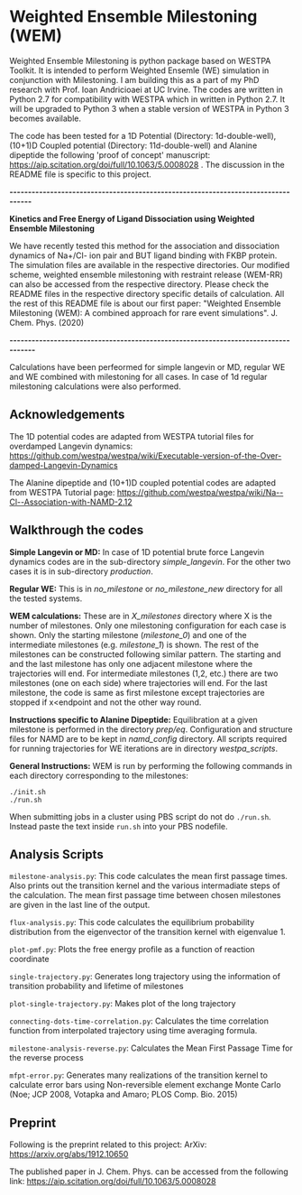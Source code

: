 # Weighted Ensemble Milestoning (WEM)

Weighted Ensemble Milestoning is python package based on WESTPA Toolkit. It is intended to perform Weighted Ensemle (WE) simulation in conjunction with Milestoning. I am building this as a part of my PhD research with Prof. Ioan Andricioaei at UC Irvine. The codes are written in Python 2.7 for compatibility with WESTPA which in written in Python 2.7. It will be upgraded to Python 3 when a stable version of WESTPA in Python 3 becomes available.

The code has been tested for a 1D Potential (Directory: 1d-double-well), (10+1)D Coupled potential (Directory: 11d-double-well) and Alanine dipeptide the following 'proof of concept' manuscript: https://aip.scitation.org/doi/full/10.1063/5.0008028 . The discussion in the README file is specific to this project.

**----------------------------------------------------------------------------------**

**Kinetics and Free Energy of Ligand Dissociation using Weighted Ensemble Milestoning**

We have recently tested this method for the association and dissociation dynamics of Na+/Cl- ion pair and BUT ligand binding with FKBP protein. The simulation files are available in the respective directories. Our modified scheme, weighted ensemble milestoning with restraint release (WEM-RR) can also be accessed from the respective directory. Please check the README files in the respective directory specific details of calculation. All the rest of this README file is about our first paper: "Weighted Ensemble Milestoning (WEM): A combined approach for rare event simulations". J. Chem. Phys. (2020)

**-----------------------------------------------------------------------------------**

Calculations have been perfeormed for simple langevin or MD, regular WE and WE combined with milestoning for all cases. In case of 1d regular milestoning calculations were also performed.

## Acknowledgements
The 1D potential codes are adapted from WESTPA tutorial files for overdamped Langevin dynamics:
https://github.com/westpa/westpa/wiki/Executable-version-of-the-Over-damped-Langevin-Dynamics

The Alanine dipeptide and (10+1)D coupled potential codes are adapted from WESTPA Tutorial page:
https://github.com/westpa/westpa/wiki/Na--Cl--Association-with-NAMD-2.12

## Walkthrough the codes

**Simple Langevin or MD:** In case of 1D potential brute force Langevin dynamics codes are in the sub-directory *simple_langevin*. For the other two cases it is in sub-directory *production*.

**Regular WE:** This is in *no_milestone* or *no_milestone_new* directory for all the tested systems.

**WEM calculations:** These are in *X_milestones* directory where X is the number of milestones. Only one milestoning configuration for each case is shown. Only the starting milestone (*milestone_0*) and one of the intermediate milestones (e.g. *milestone_1*) is shown. The rest of the milestones can be constructed following similar pattern. The starting and and the last milestone has only one adjacent milestone where the trajectories will end. For intermediate milestones (1,2, etc.) there are two milestones (one on each side) where trajectories will end. For the last milestone, the code is same as first milestone except trajectories are stopped if x<endpoint and not the other way round.

**Instructions specific to Alanine Dipeptide:** Equilibration at a given milestone is performed in the directory *prep/eq*. Configuration and structure files for NAMD are to be kept in *namd_config* directory. All scripts required for running trajectories for WE iterations are in directory *westpa_scripts*. 

**General Instructions:** WEM is run by performing the following commands in each directory corresponding to the milestones:

```
./init.sh
./run.sh 
```

When submitting jobs in a cluster using PBS script do not do ```./run.sh```. Instead paste the text inside ```run.sh``` into your PBS nodefile.

## Analysis Scripts ##
```milestone-analysis.py```: This code calculates the mean first passage times. Also prints out the transition kernel and the various intermadiate steps of the calculation. The mean first passage time between chosen milestones are given in the last line of the output.

```flux-analysis.py```: This code calculates the equilibrium probability distribution from the eigenvector of the transition kernel with eigenvalue 1.

```plot-pmf.py```: Plots the free energy profile as a function of reaction coordinate

```single-trajectory.py```: Generates long trajectory using the information of transition probability and lifetime of milestones

```plot-single-trajectory.py```: Makes plot of the long trajectory

```connecting-dots-time-correlation.py```: Calculates the time correlation function from interpolated trajectory using time averaging formula.

```milestone-analysis-reverse.py```: Calculates the Mean First Passage Time for the reverse process

```mfpt-error.py```: Generates many realizations of the transition kernel to calculate error bars using Non-reversible element exchange Monte Carlo (Noe; JCP 2008, Votapka and Amaro; PLOS Comp. Bio. 2015)


## Preprint
Following is the preprint related to this project: ArXiv: https://arxiv.org/abs/1912.10650

The published paper in J. Chem. Phys. can be accessed from the following link: https://aip.scitation.org/doi/full/10.1063/5.0008028
